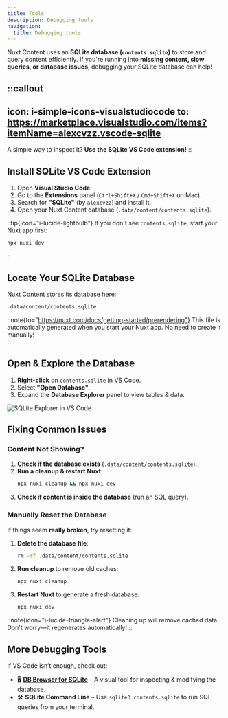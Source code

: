 ```yaml
---
title: Tools
description: Debugging tools
navigation:
  title: Debugging tools
---
```


Nuxt Content uses an **SQLite database (`contents.sqlite`)** to store and query content efficiently. If you're running into **missing content, slow queries, or database issues**, debugging your SQLite database can help!  

::callout
---
icon: i-simple-icons-visualstudiocode
to: https://marketplace.visualstudio.com/items?itemName=alexcvzz.vscode-sqlite
---
A simple way to inspect it? **Use the SQLite VS Code extension!**
::

## Install SQLite VS Code Extension  

1. Open **Visual Studio Code**.  
2. Go to the **Extensions** panel (`Ctrl+Shift+X` / `Cmd+Shift+X` on Mac).  
3. Search for **"SQLite"** (by `alexcvzz`) and install it.  
4. Open your Nuxt Content database (`.data/content/contents.sqlite`).  

::tip{icon="i-lucide-lightbulb"}
If you don't see `contents.sqlite`, start your Nuxt app first:

```bash [Terminal]
npx nuxi dev
```
::


## Locate Your SQLite Database  
Nuxt Content stores its database here:  

```bash
.data/content/contents.sqlite
```

::note{to="https://nuxt.com/docs/getting-started/prerendering"}
This file is automatically generated when you start your Nuxt app. No need to create it manually!  
::

## Open & Explore the Database  

1. **Right-click** on `contents.sqlite` in VS Code.  
2. Select **"Open Database"**.  
3. Expand the **Database Explorer** panel to view tables & data.  

![SQLite Explorer in VS Code](https://github.com/user-attachments/assets/c9f22c4c-7a95-43e8-ab03-aa76f2e49c8e)


## Fixing Common Issues  

### Content Not Showing?  

1. **Check if the database exists** (`.data/content/contents.sqlite`).  
2. **Run a cleanup & restart Nuxt**:  
   ```bash [Terminal]
   npx nuxi cleanup && npx nuxi dev
   ```
3. **Check if content is inside the database** (run an SQL query).  

### Manually Reset the Database  
If things seem **really broken**, try resetting it:  

1. **Delete the database file**:  
   ```bash [Terminal]
   rm -rf .data/content/contents.sqlite
   ```
2. **Run cleanup** to remove old caches:  
   ```bash [Terminal]
   npx nuxi cleanup
   ```
3. **Restart Nuxt** to generate a fresh database:  
   ```bash [Terminal]
   npx nuxi dev
   ```

::note{icon="i-lucide-triangle-alert"}
Cleaning up will remove cached data. Don't worry—it regenerates automatically!
::

## More Debugging Tools  
If VS Code isn’t enough, check out:  

- 🖥️ [**DB Browser for SQLite**](https://sqlitebrowser.org/) – A visual tool for inspecting & modifying the database.  
- 🛠️ **SQLite Command Line** – Use `sqlite3 contents.sqlite` to run SQL queries from your terminal.  
